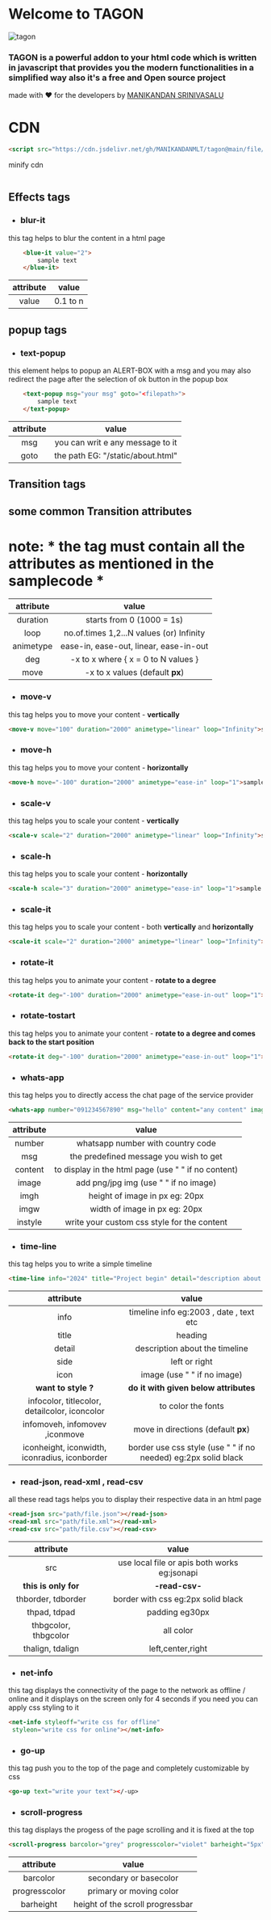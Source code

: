 # Welcome to TAGON 
<img title="tagon" alt="tagon" src="tagon.jpg">

### TAGON is a powerful addon to your html code which is written in javascript that provides you the modern functionalities in a simplified way also it's a free and Open source project

made with ❤ for the developers by [MANIKANDAN SRINIVASALU](https://www.linkedin.com/in/manikandansrinivasalu/)
# CDN
```html
<script src="https://cdn.jsdelivr.net/gh/MANIKANDANMLT/tagon@main/file/tagon.js"></script>
```
minify cdn
```html
```
## Effects tags

- ### blur-it
this tag helps to blur the content in a html page

```html
    <blue-it value="2">
        sample text
    </blue-it>
```
| attribute    | value |
| :--------: | :-------: |
| value  | 0.1 to n |

## popup tags
- ### text-popup
this element helps to popup an ALERT-BOX with a msg and you may also redirect the page after the selection of ok button in the popup box

```html
    <text-popup msg="your msg" goto="<filepath>">
        sample text
    </text-popup>
```
| attribute    | value |
| :--------: | :-------: |
| msg  | you can writ e any message to it |
| goto  | the path EG: "/static/about.html" |

## Transition tags

## some common Transition attributes
# note: * the tag must contain all the attributes as mentioned in the samplecode *


| attribute    | value |
| :--------: | :-------: |
| duration  | starts from 0 (1000 = 1s) |
| loop  | no.of.times 1,2...N values (or) Infinity |
| animetype  | ease-in, ease-out, linear, ease-in-out |
| deg  | -x to x where { x = 0 to N values } |
| move  | -x to x values (default **px**) |

- ### move-v 
this tag helps you to move your content - **vertically** 
```html
<move-v move="100" duration="2000" animetype="linear" loop="Infinity">sample text</move-v>
```
- ### move-h
this tag helps you to move your content - **horizontally** 
```html
<move-h move="-100" duration="2000" animetype="ease-in" loop="1">sample text</move-h>
```
- ### scale-v 
this tag helps you to scale your content - **vertically** 
```html
<scale-v scale="2" duration="2000" animetype="linear" loop="Infinity">sample text</scale-v>
```
- ### scale-h
this tag helps you to scale your content - **horizontally** 
```html
<scale-h scale="3" duration="2000" animetype="ease-in" loop="1">sample text</scale-h>
```
- ### scale-it 
this tag helps you to scale your content - both **vertically** and **horizontally** 
```html
<scale-it scale="2" duration="2000" animetype="linear" loop="Infinity">sample text</scale-it>
```
- ### rotate-it
this tag helps you to animate your content - **rotate to a degree** 
```html
<rotate-it deg="-100" duration="2000" animetype="ease-in-out" loop="1">sample text</rotate-it>
```
- ### rotate-tostart
this tag helps you to animate your content - **rotate to a degree and comes back to the start position** 
```html
<rotate-it deg="-100" duration="2000" animetype="ease-in-out" loop="1">sample text</rotate-it>
```
- ### whats-app
this tag helps you to directly access the chat page of the service provider
```html
<whats-app number="091234567890" msg="hello" content="any content" image="path/sample.png" imgh="30px" imgw="30px" instyle="any-css-styling"></whats-app>
```
| attribute    | value |
| :--------: | :-------: |
| number  | whatsapp number with country code |
| msg  | the predefined message you wish to get|
| content  | to display in the html page (use " " if no content)|
| image  | add png/jpg img (use " " if no image)|
| imgh  | height of image in px eg: 20px |
| imgw  | width of image in px eg: 20px |
| instyle  | write your custom css style for the content |

- ### time-line
this tag helps you to write a simple timeline
```html
<time-line info="2024" title="Project begin" detail="description about the title" side="left"></time-line>
```
| attribute    | value |
| :--------: | :-------: |
| info  | timeline info eg:2003 , date , text etc |
| title  | heading |
| detail  | description about the timeline |
| side  | left or right |
| icon  | image (use " " if no image)|
|**want to style ?**|**do it with given below attributes**|
|infocolor, titlecolor, detailcolor, iconcolor| to color the fonts|
| infomoveh, infomovev ,iconmove | move in directions (default **px**)|
| iconheight, iconwidth, iconradius, iconborder  | border use css style (use " " if no needed) eg:2px solid black|

- ### read-json, read-xml , read-csv
all these read tags helps you to display their respective data in an html page
```html
<read-json src="path/file.json"></read-json>
<read-xml src="path/file.xml"></read-xml>
<read-csv src="path/file.csv"></read-csv>
```
| attribute    | value |
| :--------: | :-------: |
| src  | use local file or apis both works eg:jsonapi|
|**this is only for**|**-read-csv-**|
| thborder, tdborder | border with css eg:2px solid black |
| thpad, tdpad| padding eg30px |
| thbgcolor, thbgcolor | all color |
| thalign, tdalign | left,center,right |

- ### net-info
this tag displays the connectivity of the page to the network as offline / online  and
it displays on the screen only for 4 seconds if you need you can apply css styling to it 
```html
<net-info styleoff="write css for offline"
 styleon="write css for online"></net-info>
```

- ### go-up
this tag push you to the top of the page and completely customizable by css
```html
<go-up text="write your text"></-up>
```

- ### scroll-progress
this tag displays the progess of the page scrolling and it is fixed at the top 
```html
<scroll-progress barcolor="grey" progresscolor="violet" barheight="5px"></scroll-progress>
```
| attribute    | value |
| :--------: | :-------: |
| barcolor  | secondary or basecolor|
| progresscolor  | primary or moving color|
| barheight | height of the scroll progressbar|
